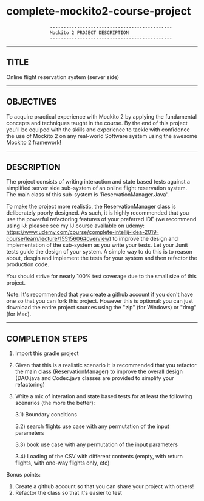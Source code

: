 # complete-mockito2-course-project
					---------------------------------------------
					Mockito 2 PROJECT DESCRIPTION
					---------------------------------------------

--------------------------------
 TITLE
-------------------------------- 
Online flight reservation system (server side)

--------------------------------
 OBJECTIVES
--------------------------------
To acquire practical experience with Mockito 2 by applying the fundamental concepts and techniques taught in the course.
By the end of this project you'll be equiped with the skills and experience to tackle with confidence the use of Mockito 2 on any real-world Software system using the awesome Mockito 2 framework!
 
--------------------------------
 DESCRIPTION
-------------------------------- 
The project consists of writing interaction and state based tests against a simplified server side sub-system of an online flight reservation system.
The main class of this sub-system is 'ReservationManager.Java'.

To make the project more realistic, the ReservationManager class is deliberately poorly designed. As such, it is highly recommended that you use the powerful refactoring features of your preferred IDE (we recommend using IJ: pleasee see my IJ course available on udemy: https://www.udemy.com/course/complete-intellij-idea-2019-course/learn/lecture/15515606#overview) to improve the design and implementation of the sub-system as you write your tests.
Let your Junit tests guide the design of your system. A simple way to do this is to reason about, desgin and implement the tests for your system and then refactor the production code.

You should strive for nearly 100% test coverage due to the small size of this project.

Note: It's recommended that you create a github account if you don't have one so that you can fork this project. 
However this is optional: you can just download the entire project sources using the "zip" (for Windows) or "dmg" (for Mac).

-------------------------------- 
 COMPLETION STEPS
-------------------------------- 
1) Import this gradle project
2) Given that this is a realistic scenario it is recommended that you refactor the main class (ReservationManager) to improve the overall design
(DAO.java and Codec.java classes are provided to simplify your refactoring)
3) Write a mix of interation and state based tests for at least the following scenarios (the more the better):

	3.1) Boundary conditions
	
	3.2) search flights use case with any permutation of the input parameters
	
	3.3) book use case with any permutation of the input parameters
	
	3.4) Loading of the CSV with different contents (empty, with return flights, with one-way flights only, etc)
	
	
Bonus points:
1) Create a github account so that you can share your project with others!
2) Refactor the class so that it's easier to test
